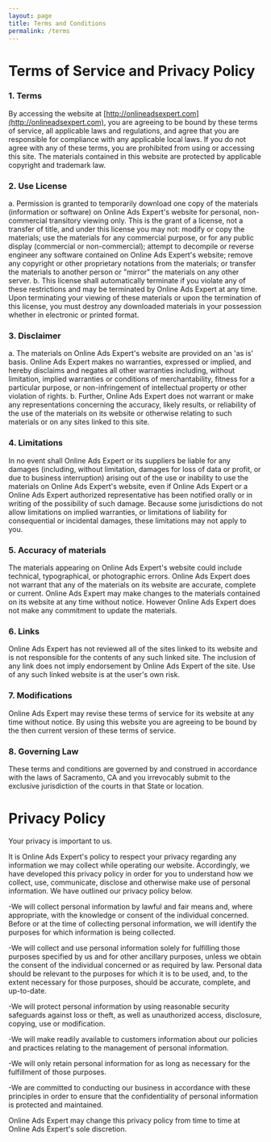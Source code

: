 ```yaml
---
layout: page
title: Terms and Conditions
permalink: /terms
---
```

# Terms of Service and Privacy Policy

### 1. Terms

By accessing the website at [http://onlineadsexpert.com](http://onlineadsexpert.com), you are agreeing to be bound by these terms of service, all applicable laws and regulations, and agree that you are responsible for compliance with any applicable local laws. If you do not agree with any of these terms, you are prohibited from using or accessing this site. The materials contained in this website are protected by applicable copyright and trademark law.

### 2. Use License

a. Permission is granted to temporarily download one copy of the materials (information or software) on Online Ads Expert's website for personal, non-commercial transitory viewing only. This is the grant of a license, not a transfer of title, and under this license you may not:
modify or copy the materials;
use the materials for any commercial purpose, or for any public display (commercial or non-commercial);
attempt to decompile or reverse engineer any software contained on Online Ads Expert's website;
remove any copyright or other proprietary notations from the materials; or
transfer the materials to another person or "mirror" the materials on any other server.
b. This license shall automatically terminate if you violate any of these restrictions and may be terminated by Online Ads Expert at any time. Upon terminating your viewing of these materials or upon the termination of this license, you must destroy any downloaded materials in your possession whether in electronic or printed format.

### 3. Disclaimer

a. The materials on Online Ads Expert's website are provided on an 'as is' basis. Online Ads Expert makes no warranties, expressed or implied, and hereby disclaims and negates all other warranties including, without limitation, implied warranties or conditions of merchantability, fitness for a particular purpose, or non-infringement of intellectual property or other violation of rights.
b. Further, Online Ads Expert does not warrant or make any representations concerning the accuracy, likely results, or reliability of the use of the materials on its website or otherwise relating to such materials or on any sites linked to this site.

### 4. Limitations

In no event shall Online Ads Expert or its suppliers be liable for any damages (including, without limitation, damages for loss of data or profit, or due to business interruption) arising out of the use or inability to use the materials on Online Ads Expert's website, even if Online Ads Expert or a Online Ads Expert authorized representative has been notified orally or in writing of the possibility of such damage. Because some jurisdictions do not allow limitations on implied warranties, or limitations of liability for consequential or incidental damages, these limitations may not apply to you.

### 5. Accuracy of materials

The materials appearing on Online Ads Expert's website could include technical, typographical, or photographic errors. Online Ads Expert does not warrant that any of the materials on its website are accurate, complete or current. Online Ads Expert may make changes to the materials contained on its website at any time without notice. However Online Ads Expert does not make any commitment to update the materials.

### 6. Links

Online Ads Expert has not reviewed all of the sites linked to its website and is not responsible for the contents of any such linked site. The inclusion of any link does not imply endorsement by Online Ads Expert of the site. Use of any such linked website is at the user's own risk.

### 7. Modifications

Online Ads Expert may revise these terms of service for its website at any time without notice. By using this website you are agreeing to be bound by the then current version of these terms of service.

### 8. Governing Law

These terms and conditions are governed by and construed in accordance with the laws of Sacramento, CA and you irrevocably submit to the exclusive jurisdiction of the courts in that State or location.

# Privacy Policy

Your privacy is important to us.

It is Online Ads Expert's policy to respect your privacy regarding any information we may collect while operating our website. Accordingly, we have developed this privacy policy in order for you to understand how we collect, use, communicate, disclose and otherwise make use of personal information. We have outlined our privacy policy below.

-We will collect personal information by lawful and fair means and, where appropriate, with the knowledge or consent of the individual concerned.
Before or at the time of collecting personal information, we will identify the purposes for which information is being collected.

-We will collect and use personal information solely for fulfilling those purposes specified by us and for other ancillary purposes, unless we obtain the consent of the individual concerned or as required by law.
Personal data should be relevant to the purposes for which it is to be used, and, to the extent necessary for those purposes, should be accurate, complete, and up-to-date.

-We will protect personal information by using reasonable security safeguards against loss or theft, as well as unauthorized access, disclosure, copying, use or modification.

-We will make readily available to customers information about our policies and practices relating to the management of personal information.

-We will only retain personal information for as long as necessary for the fulfillment of those purposes.

-We are committed to conducting our business in accordance with these principles in order to ensure that the confidentiality of personal information is protected and maintained.

Online Ads Expert may change this privacy policy from time to time at Online Ads Expert's sole discretion.
